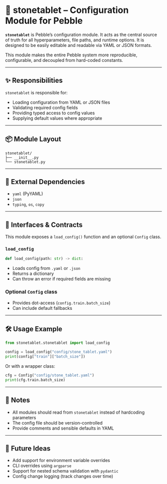 # 📜 stonetablet – Configuration Module for Pebble

**`stonetablet`** is Pebble’s configuration module. It acts as the central source of truth for all hyperparameters, file paths, and runtime options. It is designed to be easily editable and readable via YAML or JSON formats.

This module makes the entire Pebble system more reproducible, configurable, and decoupled from hard-coded constants.

---

## ✨ Responsibilities

`stonetablet` is responsible for:

- Loading configuration from YAML or JSON files
- Validating required config fields
- Providing typed access to config values
- Supplying default values where appropriate

---

## 📦 Module Layout

```text
stonetablet/
├── __init__.py
└── stonetablet.py
```

---

## 🔌 External Dependencies

- `yaml` (PyYAML)
- `json`
- `typing`, `os`, `copy`

---

## 🧩 Interfaces & Contracts

This module exposes a `load_config()` function and an optional `Config` class.

### `load_config`
```python
def load_config(path: str) -> dict:
```
- Loads config from `.yaml` or `.json`
- Returns a dictionary
- Can throw an error if required fields are missing

### Optional `Config` class
- Provides dot-access (`config.train.batch_size`)
- Can include default fallbacks

---

## 🛠️ Usage Example

```python
from stonetablet.stonetablet import load_config

config = load_config("config/stone_tablet.yaml")
print(config["train"]["batch_size"])
```

Or with a wrapper class:

```python
cfg = Config("config/stone_tablet.yaml")
print(cfg.train.batch_size)
```

---

## 📌 Notes

- All modules should read from `stonetablet` instead of hardcoding parameters
- The config file should be version-controlled
- Provide comments and sensible defaults in YAML

---

## 🔮 Future Ideas

- Add support for environment variable overrides
- CLI overrides using `argparse`
- Support for nested schema validation with `pydantic`
- Config change logging (track changes over time)

